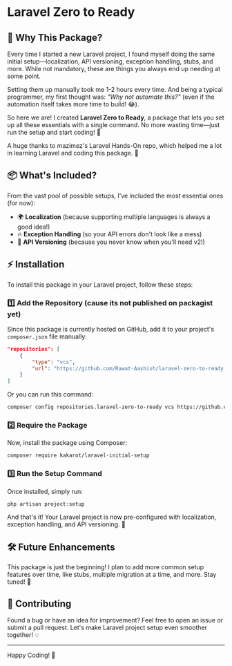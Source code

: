 # Laravel Zero to Ready

## 🚀 Why This Package?

Every time I started a new Laravel project, I found myself doing the same initial setup—localization, API versioning, exception handling, stubs, and more. While not mandatory, these are things you always end up needing at some point.

Setting them up manually took me 1-2 hours every time. And being a typical programmer, my first thought was: *"Why not automate this?"* (even if the automation itself takes more time to build! 😂).

So here we are! I created **Laravel Zero to Ready**, a package that lets you set up all these essentials with a single command. No more wasting time—just run the setup and start coding! 🎉

A huge thanks to mazimez's Laravel Hands-On repo, which helped me a lot in learning Laravel and coding this package. 🙌

## 📦 What's Included?

From the vast pool of possible setups, I've included the most essential ones (for now):

- 🌍 **Localization** (because supporting multiple languages is always a good idea!)
- 🔥 **Exception Handling** (so your API errors don't look like a mess)
- 🔄 **API Versioning** (because you never know when you'll need v2!)

## ⚡ Installation

To install this package in your Laravel project, follow these steps:

### 1️⃣ Add the Repository (cause its not published on packagist yet)

Since this package is currently hosted on GitHub, add it to your project's `composer.json` file manually:

```json
"repositories": [
    {
        "type": "vcs",
        "url": "https://github.com/Rawat-Aashish/laravel-zero-to-ready.git"
    }
]
```

Or you can run this command:

```sh
composer config repositories.laravel-zero-to-ready vcs https://github.com/Rawat-Aashish/laravel-zero-to-ready.git
```

### 2️⃣ Require the Package

Now, install the package using Composer:

```sh
composer require kakarot/laravel-initial-setup
```

### 3️⃣ Run the Setup Command

Once installed, simply run:

```sh
php artisan project:setup
```

And that's it! Your Laravel project is now pre-configured with localization, exception handling, and API versioning. 🎉

## 🛠️ Future Enhancements

This package is just the beginning! I plan to add more common setup features over time, like stubs, multiple migration at a time, and more. Stay tuned! 🚀

## 🤝 Contributing

Found a bug or have an idea for improvement? Feel free to open an issue or submit a pull request. Let's make Laravel project setup even smoother together! 💡

---

Happy Coding! 🚀
